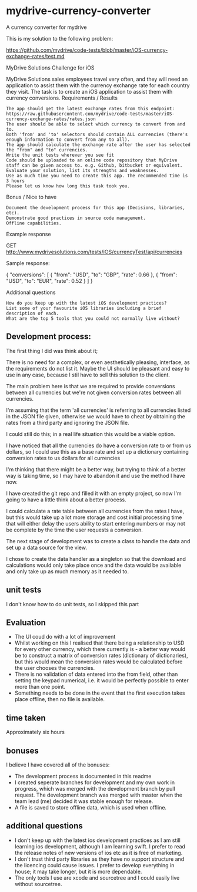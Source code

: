 # mydrive-currency-converter
A currency converter for mydrive

This is my solution to the following problem:

https://github.com/mydrive/code-tests/blob/master/iOS-currency-exchange-rates/test.md

MyDrive Solutions Challenge for iOS

MyDrive Solutions sales employees travel very often, and they will need an application to assist them with the currency exchange rate for each country they visit. The task is to create an iOS application to assist them with currency conversions.
Requirements / Results

    The app should get the latest exchange rates from this endpoint: https://raw.githubusercontent.com/mydrive/code-tests/master/iOS-currency-exchange-rates/rates.json
    The user should be able to select which currency to convert from and to.
    Both 'from' and 'to' selectors should contain ALL currencies (there's enough information to convert from any to all).
    The app should calculate the exchange rate after the user has selected the "from" and "to" currencies.
    Write the unit tests wherever you see fit
    Code should be uploaded to an online code repository that MyDrive staff can be given access to. e.g. Github, bitbucket or equivalent.
    Evaluate your solution, list its strengths and weaknesses.
    Use as much time you need to create this app. The recommended time is 3 hours
    Please let us know how long this task took you.

Bonus / Nice to have

    Document the development process for this app (Decisions, libraries, etc).
    Demonstrate good practices in source code management.
    Offline capabilities.

Example response

GET http://www.mydrivesolutions.com/tests/iOS/currencyTest/api/currencies

Sample response:

  {
    "conversions": [
      {
        "from": "USD",
        "to": "GBP",
        "rate": 0.66
      },
      {
        "from": "USD",
        "to": "EUR",
        "rate": 0.52
      }
    ]
  }

Additional questions

    How do you keep up with the latest iOS development practices?
    List some of your favourite iOS libraries including a brief description of each.
    What are the top 5 tools that you could not normally live without?


## Development process:

The first thing I did was think about it;

There is no need for a complex, or even aesthetically pleasing, interface, as the requirements do not list it.
Maybe the UI should be pleasant and easy to use in any case, because I stil have to sell this solution to the client.

The main problem here is that we are required to provide conversions between all currencies but we're not given conversion rates between all currencies.

I'm assuming that the term 'all currencies' is referring to all currencies listed in the JSON file given, otherwise we would have to cheat by obtaining the rates from a third party and ignoring the JSON file.

I could still do this; in a real life situation this would be a viable option.

I have noticed that all the currencies do have a conversion rate to or from us dollars, so I could use this as a base rate and set up a dictionary containing conversion rates to us dollars for all currencies

I'm thinking that there might be a better way, but trying to think of a better way is taking time, so I may have to abandon it and use the method I have now.

I have created the git repo and filled it with an empty project, so now I'm going to have a little think about a better process.

I could calculate a rate table between all currencies from the rates I have, but this would take up a lot more storage and cost initial processing time that will either delay the users ability to start entering numbers or may not be complete by the time the user requests a conversion.

The next stage of development was to create a class to handle the data and set up a data source for the view.

I chose to create the data handler as a singleton so that the download and calculations would only take place once and the data would be available and only take up as much memory as it needed to.

## unit tests
I don't know how to do unit tests, so I skipped this part

## Evaluation
- The UI coud do with a lot of improvement
- Whilst working on this I realised that there being a relationship to USD for every other currency, which there currently is - a better way would be to construct a matrix of conversion rates (dictionary of dictionaries), but this would mean the conversion rates would be calculated before the user chooses the currencies.
- There is no validation of data entered into the from field, other than setting the keypad numerical, i.e. it would be perfectly possible to enter more than one point.
- Something needs to be done in the event that the first execution takes place offline, then no file is available.

## time taken
Approximately six hours

## bonuses
I believe I have covered all of the bonuses:
- The development process is documented in this readme
- I created seperate branches for development and my own work in progress, which was merged with the development branch by pull request. The development branch was merged with master when the team lead (me) decided it was stable enough for release.
- A file is saved to store offline data, which is used when offline.

## additional questions
- I don't keep up with the latest ios development practices as I am still learning ios development, although I am learning swift. I prefer to read the release notes of new versions of ios etc as it is free of marketing.
- I don't trust third party libraries as they have no support structure and the licencing could cause issues. I prefer to develop everything in house; it may take longer, but it is more dependable.
- The only tools I use are xcode and sourcetree and I could easily live without sourcetree.
